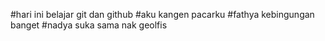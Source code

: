 #hari ini belajar git dan github
#aku kangen pacarku
#fathya kebingungan banget
#nadya suka sama nak geolfis